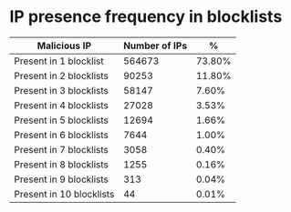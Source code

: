 # IP presence frequency in blocklists
| Malicious IP | Number of IPs | % |
|----|----|----|
| Present in 1 blocklist | 564673 | 73.80% |
| Present in 2 blocklists | 90253 | 11.80% |
| Present in 3 blocklists | 58147 | 7.60% |
| Present in 4 blocklists | 27028 | 3.53% |
| Present in 5 blocklists | 12694 | 1.66% |
| Present in 6 blocklists | 7644 | 1.00% |
| Present in 7 blocklists | 3058 | 0.40% |
| Present in 8 blocklists | 1255 | 0.16% |
| Present in 9 blocklists | 313 | 0.04% |
| Present in 10 blocklists | 44 | 0.01% |
